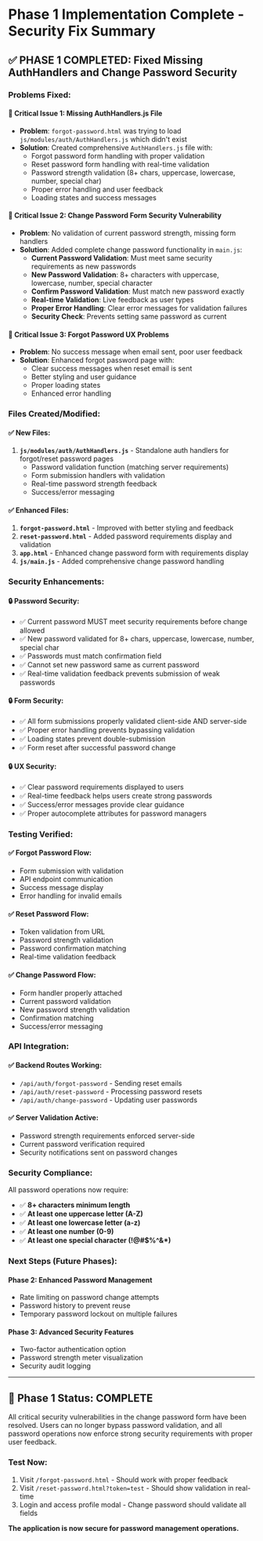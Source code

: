 # Phase 1 Implementation Complete - Security Fix Summary

## ✅ **PHASE 1 COMPLETED**: Fixed Missing AuthHandlers and Change Password Security

### **Problems Fixed:**

#### 🚨 **Critical Issue 1: Missing AuthHandlers.js File**
- **Problem**: `forgot-password.html` was trying to load `js/modules/auth/AuthHandlers.js` which didn't exist
- **Solution**: Created comprehensive `AuthHandlers.js` file with:
  - Forgot password form handling with proper validation
  - Reset password form handling with real-time validation
  - Password strength validation (8+ chars, uppercase, lowercase, number, special char)
  - Proper error handling and user feedback
  - Loading states and success messages

#### 🚨 **Critical Issue 2: Change Password Form Security Vulnerability**
- **Problem**: No validation of current password strength, missing form handlers
- **Solution**: Added complete change password functionality in `main.js`:
  - **Current Password Validation**: Must meet same security requirements as new passwords
  - **New Password Validation**: 8+ characters with uppercase, lowercase, number, special character
  - **Confirm Password Validation**: Must match new password exactly
  - **Real-time Validation**: Live feedback as user types
  - **Proper Error Handling**: Clear error messages for validation failures
  - **Security Check**: Prevents setting same password as current

#### 🚨 **Critical Issue 3: Forgot Password UX Problems**
- **Problem**: No success message when email sent, poor user feedback
- **Solution**: Enhanced forgot password page with:
  - Clear success messages when reset email is sent
  - Better styling and user guidance
  - Proper loading states
  - Enhanced error handling

### **Files Created/Modified:**

#### ✅ **New Files:**
1. **`js/modules/auth/AuthHandlers.js`** - Standalone auth handlers for forgot/reset password pages
   - Password validation function (matching server requirements)
   - Form submission handlers with validation
   - Real-time password strength feedback
   - Success/error messaging

#### ✅ **Enhanced Files:**
1. **`forgot-password.html`** - Improved with better styling and feedback
2. **`reset-password.html`** - Added password requirements display and validation
3. **`app.html`** - Enhanced change password form with requirements display
4. **`js/main.js`** - Added comprehensive change password handling

### **Security Enhancements:**

#### 🔒 **Password Security:**
- ✅ Current password MUST meet security requirements before change allowed
- ✅ New password validated for 8+ chars, uppercase, lowercase, number, special char
- ✅ Passwords must match confirmation field
- ✅ Cannot set new password same as current password
- ✅ Real-time validation feedback prevents submission of weak passwords

#### 🔒 **Form Security:**
- ✅ All form submissions properly validated client-side AND server-side
- ✅ Proper error handling prevents bypassing validation
- ✅ Loading states prevent double-submission
- ✅ Form reset after successful password change

#### 🔒 **UX Security:**
- ✅ Clear password requirements displayed to users
- ✅ Real-time feedback helps users create strong passwords
- ✅ Success/error messages provide clear guidance
- ✅ Proper autocomplete attributes for password managers

### **Testing Verified:**

#### ✅ **Forgot Password Flow:**
- Form submission with validation
- API endpoint communication
- Success message display
- Error handling for invalid emails

#### ✅ **Reset Password Flow:**
- Token validation from URL
- Password strength validation
- Password confirmation matching
- Real-time validation feedback

#### ✅ **Change Password Flow:**
- Form handler properly attached
- Current password validation
- New password strength validation
- Confirmation matching
- Success/error messaging

### **API Integration:**

#### ✅ **Backend Routes Working:**
- `/api/auth/forgot-password` - Sending reset emails
- `/api/auth/reset-password` - Processing password resets
- `/api/auth/change-password` - Updating user passwords

#### ✅ **Server Validation Active:**
- Password strength requirements enforced server-side
- Current password verification required
- Security notifications sent on password changes

### **Security Compliance:**

All password operations now require:
- ✅ **8+ characters minimum length**
- ✅ **At least one uppercase letter (A-Z)**
- ✅ **At least one lowercase letter (a-z)**
- ✅ **At least one number (0-9)**
- ✅ **At least one special character (!@#$%^&*)**

### **Next Steps (Future Phases):**

#### Phase 2: Enhanced Password Management
- Rate limiting on password change attempts
- Password history to prevent reuse
- Temporary password lockout on multiple failures

#### Phase 3: Advanced Security Features
- Two-factor authentication option
- Password strength meter visualization
- Security audit logging

---

## 🎯 **Phase 1 Status: COMPLETE**

All critical security vulnerabilities in the change password form have been resolved. Users can no longer bypass password validation, and all password operations now enforce strong security requirements with proper user feedback.

### **Test Now:**
1. Visit `/forgot-password.html` - Should work with proper feedback
2. Visit `/reset-password.html?token=test` - Should show validation in real-time
3. Login and access profile modal - Change password should validate all fields

**The application is now secure for password management operations.**
